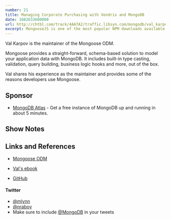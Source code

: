 ```yaml
---
number: 21
title: Managing Corporate Purchasing with Vendrix and MongoDB
date: 1602633600000
url: http://chtbl.com/track/4AA7A2/traffic.libsyn.com/mongodb/val_karpov_mongoose.mp3
excerpt: MongooseJS is one of the most popular NPM downloads available today. In this episode we chat with Val Karpov, the maintainer to find out why it's so popular, why developers should, and should not use it some use cases.
---
```


Val Karpov is the maintainer of the Mongoose ODM.

Mongoose provides a straight-forward, schema-based solution to model your application data with MongoDB. It includes built-in type casting, validation, query building, business logic hooks and more, out of the box.

Val shares his experience as the maintainer and provides some of the reasons developers use Mongoose. 

## Sponsor

* [MongoDB Atlas](https://cloud.mongodb.com) - Get a free instance of MongoDB up and running in about 5 minutes.

## Show Notes

## Links and References
* [Mongoose ODM](https://mongoosejs.com/)

* [Val's ebook](https://masteringjs.io)

* [GitHub](https://github.com/valkarpov15)

#### Twitter
 * [@mlynn](https://twitter.com/mlynn)
 * [@nraboy](https://twitter.com/nraboy)
 * Make sure to include [@MongoDB](https://twitter.com/MongoDB) in your tweets